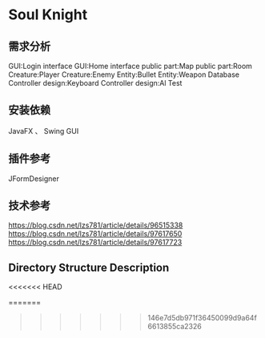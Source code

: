 # Soul Knight

## 需求分析
GUI:Login interface
GUI:Home interface
public part:Map
public part:Room
Creature:Player
Creature:Enemy
Entity:Bullet
Entity:Weapon
Database
Controller design:Keyboard
Controller design:Al
Test

## 安装依赖

JavaFX 、 Swing GUI

## 插件参考

JFormDesigner

## 技术参考

https://blog.csdn.net/lzs781/article/details/96515338
https://blog.csdn.net/lzs781/article/details/97617650
https://blog.csdn.net/lzs781/article/details/97617723

## Directory Structure Description
<<<<<<< HEAD

=======
>>>>>>> 146e7d5db971f36450099d9a64f6613855ca2326
